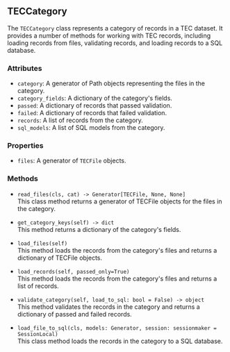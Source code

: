 ## TECCategory
The `TECCategory` class represents a category of records in a TEC dataset. It provides a number of methods for working with TEC records, including loading records from files, validating records, and loading records to a SQL database.

### Attributes
* `category`: A generator of Path objects representing the files in the category.
* `category_fields`: A dictionary of the category's fields.
* `passed`: A dictionary of records that passed validation.
* `failed`: A dictionary of records that failed validation.
* `records`: A list of records from the category.
* `sql_models`: A list of SQL models from the category.

### Properties
* `files`: A generator of `TECFile` objects.

### Methods
* `read_files(cls, cat) -> Generator[TECFile, None, None]` <br>
  This class method returns a generator of TECFile objects for the files in the category.


* `get_category_keys(self) -> dict` <br>
  This method returns a dictionary of the category's fields.


* `load_files(self)` <br>
  This method loads the records from the category's files and returns a dictionary of TECFile objects.


* `load_records(self, passed_only=True)` <br>
  This method loads the records from the category's files and returns a list of records.


* `validate_category(self, load_to_sql: bool = False) -> object` <br>
  This method validates the records in the category and returns a dictionary of passed and failed records.


* `load_file_to_sql(cls, models: Generator, session: sessionmaker = SessionLocal)` <br>
  This class method loads the records in the category to a SQL database.
